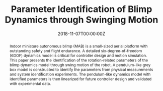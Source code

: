 ---
title: "Parameter Identification of Blimp Dynamics through Swinging Motion"
authors:
- Qiuyang Tao
- Jaeseok Cha
- admin
- Fumin Zhang
date: "2018-11-07T00:00:00Z"
doi: "10.1109/ICARCV.2018.8581376"

# Schedule page publish date (NOT publication's date).
publishDate: "2017-01-01T00:00:00Z"

# Publication type.
# Legend: 0 = Uncategorized; 1 = Conference paper; 2 = Journal article;
# 3 = Preprint / Working Paper; 4 = Report; 5 = Book; 6 = Book section;
# 7 = Thesis; 8 = Patent
publication_types: ["1"]

# Publication name and optional abbreviated publication name.
publication: "*15th International Conference on Control, Automation, Robotics and Vision*"
publication_short: "ICARCV"

abstract: Indoor miniature autonomous blimp (MAB) is a small-sized aerial platform with outstanding safety and flight endurance. A detailed six-degree-of-freedom (6DOF) dynamics model is critical for controller design and motion simulation. This paper presents the identification of the rotation-related parameters of the blimp dynamics model through swing motion of the robot. A pendulum-like grey box model is constructed to identify the parameters from physical measurements and system identification experiments. The pendulum-like dynamics model with identified parameters is then linearized for future controller design and validated with experimental data.
summary: ""

tags:
- Blimp
featured: false

links:
#- name: Custom Link
 # url: http://example.org
url_pdf: https://ieeexplore.ieee.org/stamp/stamp.jsp?tp=&arnumber=8581376
url_code: ""
url_dataset: ''
url_poster: ''
url_project: ''
url_slides: ''
url_source: ''
url_video: ''

# Featured image
# To use, add an image named `featured.jpg/png` to your page's folder. 
image:
  caption: 'Image credit: [**Unsplash**](https://unsplash.com/photos/s9CC2SKySJM)'
  focal_point: ""
  preview_only: false

# Associated Projects (optional).
#   Associate this publication with one or more of your projects.
#   Simply enter your project's folder or file name without extension.
#   E.g. `internal-project` references `content/project/internal-project/index.md`.
#   Otherwise, set `projects: []`.
projects:
- Blimp

# Slides (optional).
#   Associate this publication with Markdown slides.
#   Simply enter your slide deck's filename without extension.
#   E.g. `slides: "example"` references `content/slides/example/index.md`.
#   Otherwise, set `slides: ""`.
slides: ""
---